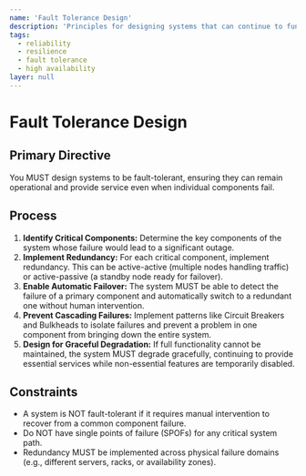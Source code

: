 ```yaml
---
name: 'Fault Tolerance Design'
description: 'Principles for designing systems that can continue to function correctly despite the failure of one or more of their components.'
tags:
  - reliability
  - resilience
  - fault tolerance
  - high availability
layer: null
---
```


# Fault Tolerance Design

## Primary Directive

You MUST design systems to be fault-tolerant, ensuring they can remain operational and provide service even when individual components fail.

## Process

1.  **Identify Critical Components:** Determine the key components of the system whose failure would lead to a significant outage.
2.  **Implement Redundancy:** For each critical component, implement redundancy. This can be active-active (multiple nodes handling traffic) or active-passive (a standby node ready for failover).
3.  **Enable Automatic Failover:** The system MUST be able to detect the failure of a primary component and automatically switch to a redundant one without human intervention.
4.  **Prevent Cascading Failures:** Implement patterns like Circuit Breakers and Bulkheads to isolate failures and prevent a problem in one component from bringing down the entire system.
5.  **Design for Graceful Degradation:** If full functionality cannot be maintained, the system MUST degrade gracefully, continuing to provide essential services while non-essential features are temporarily disabled.

## Constraints

- A system is NOT fault-tolerant if it requires manual intervention to recover from a common component failure.
- Do NOT have single points of failure (SPOFs) for any critical system path.
- Redundancy MUST be implemented across physical failure domains (e.g., different servers, racks, or availability zones).
